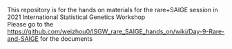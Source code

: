 This repository is for the hands on materials for the rare+SAIGE session in 2021 International Statistical Genetics Workshop   <br/>
Please go to the https://github.com/weizhou0/ISGW_rare_SAIGE_hands_on/wiki/Day-9-Rare-and-SAIGE for the documents
